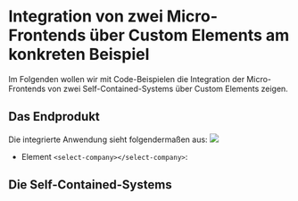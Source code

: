 # Integration von zwei Micro-Frontends über Custom Elements am konkreten Beispiel
Im Folgenden wollen wir mit Code-Beispielen die Integration der Micro-Frontends von zwei Self-Contained-Systems über Custom Elements zeigen.
## Das Endprodukt
Die integrierte Anwendung sieht folgendermaßen aus:
<img src="https://cdn.jsdelivr.net/gh/owidder/jsArtikel@ow20190515-01/i-hate-webcomponents.png"/>

* Element `<select-company></select-company>`: 
## Die Self-Contained-Systems

<!--stackedit_data:
eyJoaXN0b3J5IjpbLTE2NTc4MTUxMzMsMTkzNDQ1Nzg1NywyMD
UwMDM2MDY0LC0xMjgzNTM3MTAsLTg5MjIxMDkxXX0=
-->